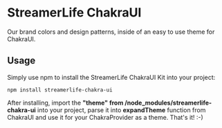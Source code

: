 # StreamerLife ChakraUI

Our brand colors and design patterns, inside of an easy to use theme for ChakraUI.

## Usage

Simply use npm to install the StreamerLife ChakraUI Kit into your project:

`npm install streamerlife-chakra-ui`

After installing, import the **"theme" from /node_modules/streamerlife-chakra-ui** into your project, parse it into **expandTheme** function from ChakraUI and use it for your ChakraProvider as a theme. That's it! :-)
